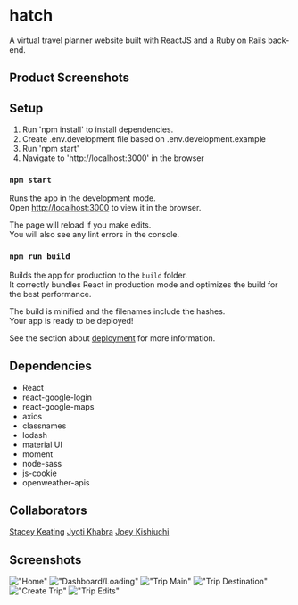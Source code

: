 # hatch

A virtual travel planner website built with ReactJS and a Ruby on Rails back-end.

## Product Screenshots

## Setup

1. Run 'npm install' to install dependencies.
2. Create .env.development file based on .env.development.example
3. Run 'npm start'
4. Navigate to 'http://localhost:3000' in the browser

### `npm start`

Runs the app in the development mode.<br />
Open [http://localhost:3000](http://localhost:3000) to view it in the browser.

The page will reload if you make edits.<br />
You will also see any lint errors in the console.

### `npm run build`

Builds the app for production to the `build` folder.<br />
It correctly bundles React in production mode and optimizes the build for the best performance.

The build is minified and the filenames include the hashes.<br />
Your app is ready to be deployed!

See the section about [deployment](https://facebook.github.io/create-react-app/docs/deployment) for more information.

## Dependencies

- React
- react-google-login
- react-google-maps
- axios
- classnames
- lodash
- material UI
- moment
- node-sass
- js-cookie
- openweather-apis

## Collaborators

[Stacey Keating](https://github.com/staceykeating/)
[Jyoti Khabra](https://github.com/jyotikhabra)
[Joey Kishiuchi](https://github.com/joeykishiuchi)

## Screenshots

!["Home"](https://github.com/JyotiKhabra/hatch/blob/master/Docs/HomePage.gif)
!["Dashboard/Loading"](https://github.com/JyotiKhabra/hatch/blob/master/Docs/Dashboard.gif)
!["Trip Main"](https://github.com/JyotiKhabra/hatch/blob/master/Docs/TripMain.gif)
!["Trip Destination"](https://github.com/JyotiKhabra/hatch/blob/master/Docs/TripTabs.gif)
!["Create Trip"](https://github.com/JyotiKhabra/hatch/blob/master/Docs/CreateTrip.gif)
!["Trip Edits"](https://github.com/JyotiKhabra/hatch/blob/master/Docs/EditNewTrip.gif)
